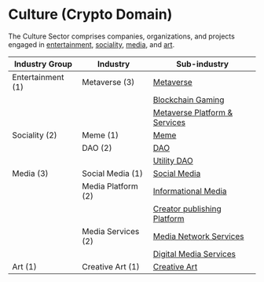# Culture (Crypto Domain)

The Culture Sector comprises companies, organizations, and projects engaged in [entertainment](entertainment-industry-group.md), [sociality](sociality-industry-group.md), [media](media-industry-group.md), and [art](art-industry-group.md).

| Industry Group    | Industry           | Sub-industry                                                                                                   |
| ----------------- | ------------------ | -------------------------------------------------------------------------------------------------------------- |
| Entertainment (1) | Metaverse (3)      | [Metaverse](entertainment-industry-group.md#metaverse-sub-industry)                                            |
|                   |                    | [Blockchain Gaming](entertainment-industry-group.md#blockchain-gaming-sub-industry)                            |
|                   |                    | [Metaverse Platform & Services](entertainment-industry-group.md#metaverse-platforms-and-services-sub-industry) |
| Sociality (2)     | Meme (1)           | [Meme](sociality-industry-group.md#meme-sub-industry)                                                          |
|                   | DAO (2)            | [DAO](sociality-industry-group.md#dao-sub-industry)                                                            |
|                   |                    | [Utility DAO](sociality-industry-group.md#utility-dao)                                                         |
| Media (3)         | Social Media (1)   | [Social Media](media-industry-group.md#social-media-sub-industry)                                              |
|                   | Media Platform (2) | [Informational Media](media-industry-group.md#informational-media-sub-industry)                                |
|                   |                    | [Creator publishing Platform](media-industry-group.md#creator-publishing-platforms-sub-industry)               |
|                   | Media Services (2) | [Media Network Services](media-industry-group.md#media-network-services-sub-industry)                          |
|                   |                    | [Digital Media Services](media-industry-group.md#digital-media-services-sub-industry)                          |
| Art (1)           | Creative Art (1)   | [Creative Art](art-industry-group.md#human-being-art-sub-industry)                                             |
